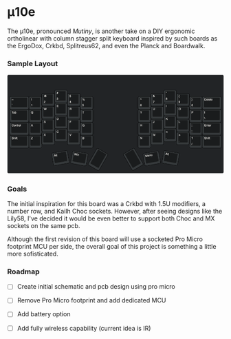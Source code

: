 # μ10e

The μ10e, pronounced *Mutiny*, is another take on a DIY ergonomic ortholinear with column stagger split keyboard inspired by such boards as the ErgoDox, Crkbd, Splitreus62, and even the Planck and Boardwalk.

### Sample Layout
![u10eLayout](./u10e_layout.png)

### Goals
The initial inspiration for this board was a Crkbd with 1.5U modifiers, a number row, and Kailh Choc sockets. However, after seeing designs like the Lily58, I've decided it would be even better to support both Choc and MX sockets on the same pcb.

Although the first revision of this board will use a socketed Pro Micro footprint MCU per side, the overall goal of this project is something a little more sofisticated.

### Roadmap
- [ ] Create initial schematic and pcb design using pro micro
- [ ] Remove Pro Micro footprint and add dedicated MCU
- [ ] Add battery option
- [ ] Add fully wireless capability (current idea is IR)



